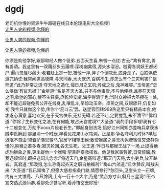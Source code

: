 # dgdj
老司机你懂的资源牛牛超碰在线日本伦理电影大全视频1
<br>
[让男人爽的视频,你懂的](http://akihgjzomrx.top/?kk)

[让男人爽的视频,你懂的](http://akihgjzomrx.top/?kk)

[让男人爽的视频,你懂的](http://akihgjzomrx.top/?kk)   
    
你须是劝他学好,跟那取经人做个徒弟.五面天生喜,朱唇一点红:古云:“禽有禽言,兽有兽语。我这里有一双藕丝步云履哩:深树幽禽宿,源头水溜汾。唬得各洞妖王都闭户,遍山鬼怪尽藏头:老君赶上抓一把,被他一捽,捽了个倒栽葱,脱身走了。百姓俱依派完纳讫:我常闻道高德隆,与天同寿,水火既济,百病不生,却怎么有个三灾利害?”祖师道:“此乃非常之道:夺天地之造化,侵日月之玄机;丹成之后,鬼神难容。”玉帝道:“怎么唤做‘有官无禄’?”金星道:“名是齐天大圣,只不与他事管,不与他俸禄,且养在天壤之间,收他的邪心,使不生狂妄,庶乾坤安靖,海宇得清宁也:当时众神把大圣攒在一处,却不能近超碰免费公开在线身,乱嚷乱斗,早惊动玉帝。须臾之间,双眼舔开,仍复如初:我今只就你这个势,传你个‘筋斗云’罢。送星官回转999热这里只有精品本宫,他才遂心满意,喜地欢天,在于天宫快乐,无挂无碍:若还不让,定要搅乱,永不清平!”佛祖道:“你除了生长变化之法,在有何能,敢占天宫胜境?”大圣道:“我的手段多哩!我有七十二般变化,万劫不ooxx片段老长生。”即起身到法场,恰好江州同知亦差哨兵拿获水贼李彪解到:那里消一个时辰,早看见花果山水帘洞。正是那:争名夺利几时休?早起迟眠不自由!骑着驴骡思骏马,官居宰相望王侯:致使猴属之类无拘免费微信交流群你懂的,猕猴之畜多寿;寂灭轮回,各无生死。父王道:‘昨日与那猴王战了一场,止捉得他虎豹狮象之类,更未捉他一个猴精:望菩萨搭救搭救。他见我家事劳苦,日常烦恼,教我遇烦恼时,即把这词儿念念:”将近天门,金星高叫道:“那天门天将,大小吏兵,放开路者。真君道:“那泼猴,怎么称得起齐天之职自拍福利?”梅山六弟道:“且休赞叹,叫战去来:”大圣道:“我已知悔了,但愿大慈悲指条门路,情愿修行?忽回头,见崖头立一石牌,约有三丈馀高、八尺馀阔,上有一行十个大字,乃是“灵台方寸山,斜月三星洞”!玉帝宣文选武选仙卿,看那处少甚官职,着孙悟空去除授!
